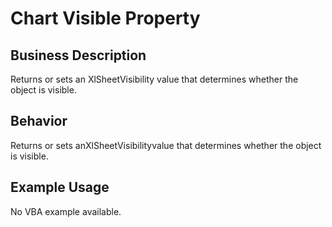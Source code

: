 # Chart Visible Property

## Business Description
Returns or sets an XlSheetVisibility value that determines whether the object is visible.

## Behavior
Returns or sets anXlSheetVisibilityvalue that determines whether the object is visible.

## Example Usage
No VBA example available.